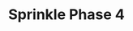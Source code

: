 ---
slug: sprinkle-phase-4-1387
title: Sprinkle Phase 4
description: "Sprinkle Phase 4 is an exciting online game. Play for free directly in your browser!"
icon: /images/popular_mods/Sprinkle Phase 4.png
url: https://wowtbc.net/sprunkin/sprinkle-phase4/index.html
previewImage: /images/popular_mods/Sprinkle Phase 4.png
type: popular mods

# SEO配置
seo:
  title: "Sprinkle Phase 4 - Play Free Online Game | Fun Browser Games"
  description: "Sprinkle Phase 4 - Play this fun online game for free in your browser. No download required!"
  ogImage: "/images/popular_mods/Sprinkle Phase 4.png"
  keywords: "sprinkle-phase-4-1387, online game, browser game, free game, popular mods game, play online"

videoUrls:
  - https://www.youtube.com/embed/example1
  - https://www.youtube.com/embed/example2

whyPlay:
  title: "Why Play Sprinkle Phase 4?"
  items:
    - "Immersive Gameplay: Sprinkle Phase 4 offers an engaging and immersive gaming experience that will keep you entertained for hours"
    - "Challenging Levels: Test your skills with increasingly difficult challenges and obstacles"
    - "Beautiful Graphics: Enjoy stunning visuals and smooth animations that bring the game world to life"
    - "Regular Updates: New content and features are added regularly to keep the game fresh and exciting"
    - "Free to Play: Experience all the fun without spending a penny"
    - "Community Features: Connect with other players, share strategies, and compete for high scores"
    - "Cross-Platform: Play on any device with a web browser, no downloads required"

features:
  title: "Key Features of Sprinkle Phase 4"
  image: "/images/popular_mods/Sprinkle Phase 4.png"
  items:
    - "Intuitive Controls: Easy to learn controls make Sprinkle Phase 4 accessible for players of all skill levels"
    - "Multiple Game Modes: Enjoy various gameplay options that provide different challenges and experiences"
    - "Character Customization: Personalize your gaming experience with unique characters and items"
    - "Achievement System: Complete special tasks to earn rewards and recognition"
    - "Leaderboards: Compete with players worldwide and see who can achieve the highest scores"

characteristics:
  title: "Game Characteristics"
  image: "/images/popular_mods/Sprinkle Phase 4.png"
  items:
    - "Genre: Popular mods game with elements of strategy and skill"
    - "Difficulty: Suitable for both casual gamers and those seeking a challenge"
    - "Play Time: Quick sessions or extended gameplay, depending on your preference"
    - "Art Style: Vibrant and engaging visuals that enhance the gaming experience"
    - "Sound Design: Immersive audio that complements the gameplay perfectly"

info: "Sprinkle Phase 4 is an exciting online game that offers players a unique and engaging gaming experience. With its intuitive controls, stunning visuals, and challenging gameplay, Sprinkle Phase 4 provides hours of entertainment for players of all ages and skill levels. Whether you're looking for a quick gaming session during a break or an extended play session, Sprinkle Phase 4 delivers an immersive experience that will keep you coming back for more. The game features multiple levels of increasing difficulty, ensuring that players are constantly challenged as they progress. With regular updates adding new content and features, Sprinkle Phase 4 remains fresh and exciting, providing endless entertainment options for its growing community of players."

howToPlayIntro: "Welcome to Sprinkle Phase 4! This guide will walk you through the basics and help you master the game. Whether you're a beginner or looking to improve your skills, these tips and instructions will enhance your gaming experience."

howToPlaySteps:
  - title: "Getting Started"
    description: "Begin your Sprinkle Phase 4 adventure by familiarizing yourself with the controls. Use your keyboard or mouse to navigate through the game interface. The tutorial will guide you through the basic mechanics and help you understand the objectives."
  - title: "Understanding the Objectives"
    description: "In Sprinkle Phase 4, your main goal is to progress through levels by completing specific objectives. Each level presents unique challenges that require different strategies and approaches."
  - title: "Mastering the Controls"
    description: "Practice using the controls to improve your precision and reaction time. Sprinkle Phase 4 requires quick reflexes and strategic thinking to overcome obstacles and defeat opponents."
  - title: "Utilizing Power-ups"
    description: "Collect power-ups throughout the game to enhance your abilities and overcome difficult challenges. Each power-up offers unique advantages that can be crucial for success."
  - title: "Developing Strategies"
    description: "As you progress in Sprinkle Phase 4, develop effective strategies for different scenarios. Analyze patterns, anticipate challenges, and adapt your approach to maximize your performance."

faq:
  title: "Frequently Asked Questions about Sprinkle Phase 4"
  items:
    - question: "Is Sprinkle Phase 4 free to play?"
      answer: "Yes, Sprinkle Phase 4 is completely free to play directly in your web browser. No downloads or purchases are required to enjoy the full game experience."
    - question: "Can I play Sprinkle Phase 4 on mobile devices?"
      answer: "Yes, Sprinkle Phase 4 is optimized for both desktop and mobile play. You can enjoy the game on any device with a web browser and internet connection."
    - question: "Are there any in-game purchases?"
      answer: "While Sprinkle Phase 4 is free to play, there may be optional in-game purchases available for cosmetic items or additional features that don't affect core gameplay."
    - question: "How often is Sprinkle Phase 4 updated?"
      answer: "The developers regularly update Sprinkle Phase 4 with new content, features, and improvements based on player feedback and game performance."
    - question: "Can I play Sprinkle Phase 4 offline?"
      answer: "Currently, Sprinkle Phase 4 requires an internet connection to play as it's a browser-based online game."
    - question: "Is Sprinkle Phase 4 suitable for children?"
      answer: "Yes, Sprinkle Phase 4 is designed to be family-friendly and suitable for players of all ages."
    - question: "How do I report bugs or issues?"
      answer: "If you encounter any problems while playing Sprinkle Phase 4, you can report them through the game's support page or contact the developers directly through their website."
    - question: "Still Have Questions?"
      answer: "If you have additional questions about Sprinkle Phase 4 that aren't covered in this FAQ, please visit our support center or contact our customer service team for assistance."
---